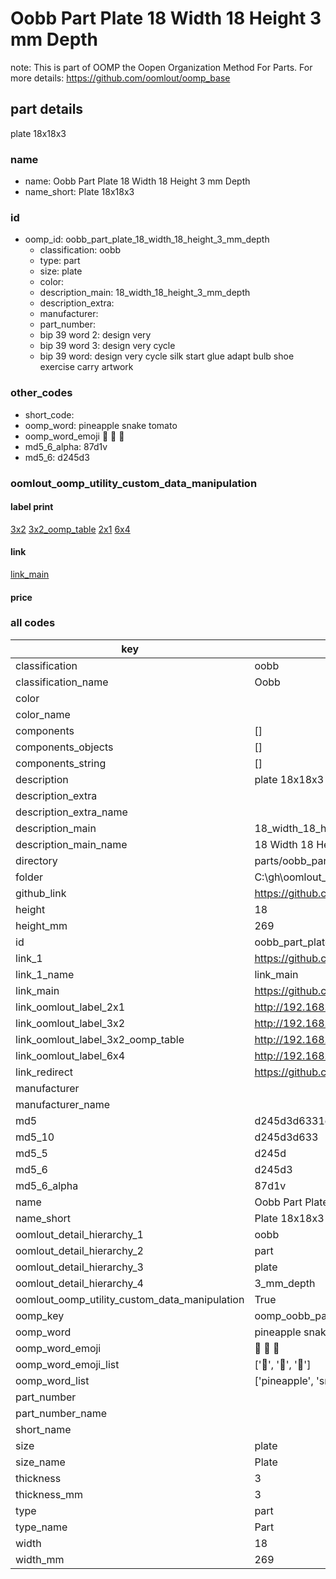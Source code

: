 # Oobb Part Plate 18 Width 18 Height 3 mm Depth  

note: This is part of OOMP the Oopen Organization Method For Parts. For more details: https://github.com/oomlout/oomp_base

##  part details
  



plate 18x18x3



### name
* name: Oobb Part Plate 18 Width 18 Height 3 mm Depth
* name_short: Plate 18x18x3 
### id
* oomp_id: oobb_part_plate_18_width_18_height_3_mm_depth
  * classification: oobb
  * type: part
  * size: plate
  * color: 
  * description_main: 18_width_18_height_3_mm_depth
  * description_extra: 
  * manufacturer: 
  * part_number: 
  * bip 39 word 2: design very
  * bip 39 word 3: design very cycle
  * bip 39 word: design very cycle silk start glue adapt bulb shoe exercise carry artwork

### other_codes
* short_code: 
* oomp_word: pineapple snake tomato
* oomp_word_emoji :pineapple: :snake: :tomato:
* md5_6_alpha: 87d1v
* md5_6: d245d3






### oomlout_oomp_utility_custom_data_manipulation
#### label print
[3x2](http://192.168.1.245:1112/?label=oomp%2087d1v)
[3x2_oomp_table](http://192.168.1.108:1112/?label=oomp%2087d1v)
[2x1](http://192.168.1.242:1112/?label=oomp%2087d1v)
[6x4](http://192.168.1.55:1112/?label=oomp%2087d1v)    

#### link

[link_main](https://github.com/oomlout/oomlout_oobb_version_4_generated_parts/tree/main/navigation_oomp/oobb/part/plate/18_width_18_height_3_mm_depth/part)                              

#### price







### all codes 
| key | value |  
| --- | --- |  
| classification | oobb |  
| classification_name | Oobb |  
| color |  |  
| color_name |  |  
| components | [] |  
| components_objects | [] |  
| components_string | [] |  
| description | plate 18x18x3 |  
| description_extra |  |  
| description_extra_name |  |  
| description_main | 18_width_18_height_3_mm_depth |  
| description_main_name | 18 Width 18 Height 3 mm Depth |  
| directory | parts/oobb_part_plate_18_width_18_height_3_mm_depth |  
| folder | C:\gh\oomlout_oobb_version_4_generated_parts\parts\oobb_part_plate_18_width_18_height_3_mm_depth |  
| github_link | https://github.com/oomlout/oomlout_oomp_part_src/tree/main/parts/oobb_part_plate_18_width_18_height_3_mm_depth |  
| height | 18 |  
| height_mm | 269 |  
| id | oobb_part_plate_18_width_18_height_3_mm_depth |  
| link_1 | https://github.com/oomlout/oomlout_oobb_version_4_generated_parts/tree/main/navigation_oomp/oobb/part/plate/18_width_18_height_3_mm_depth/part |  
| link_1_name | link_main |  
| link_main | https://github.com/oomlout/oomlout_oobb_version_4_generated_parts/tree/main/navigation_oomp/oobb/part/plate/18_width_18_height_3_mm_depth/part |  
| link_oomlout_label_2x1 | http://192.168.1.242:1112/?label=oomp%2087d1v |  
| link_oomlout_label_3x2 | http://192.168.1.245:1112/?label=oomp%2087d1v |  
| link_oomlout_label_3x2_oomp_table | http://192.168.1.108:1112/?label=oomp%2087d1v |  
| link_oomlout_label_6x4 | http://192.168.1.55:1112/?label=oomp%2087d1v |  
| link_redirect | https://github.com/oomlout/oomlout_oobb_version_4_generated_parts/tree/main/parts/oobb_plate_18_18_03 |  
| manufacturer |  |  
| manufacturer_name |  |  
| md5 | d245d3d6331de0618fea5c886dbcb9de |  
| md5_10 | d245d3d633 |  
| md5_5 | d245d |  
| md5_6 | d245d3 |  
| md5_6_alpha | 87d1v |  
| name | Oobb Part Plate 18 Width 18 Height 3 mm Depth |  
| name_short | Plate 18x18x3  |  
| oomlout_detail_hierarchy_1 | oobb |  
| oomlout_detail_hierarchy_2 | part |  
| oomlout_detail_hierarchy_3 | plate |  
| oomlout_detail_hierarchy_4 | 3_mm_depth |  
| oomlout_oomp_utility_custom_data_manipulation | True |  
| oomp_key | oomp_oobb_part_plate_18_width_18_height_3_mm_depth |  
| oomp_word | pineapple snake tomato |  
| oomp_word_emoji | :pineapple: :snake: :tomato: |  
| oomp_word_emoji_list | [':pineapple:', ':snake:', ':tomato:'] |  
| oomp_word_list | ['pineapple', 'snake', 'tomato'] |  
| part_number |  |  
| part_number_name |  |  
| short_name |  |  
| size | plate |  
| size_name | Plate |  
| thickness | 3 |  
| thickness_mm | 3 |  
| type | part |  
| type_name | Part |  
| width | 18 |  
| width_mm | 269 |  
